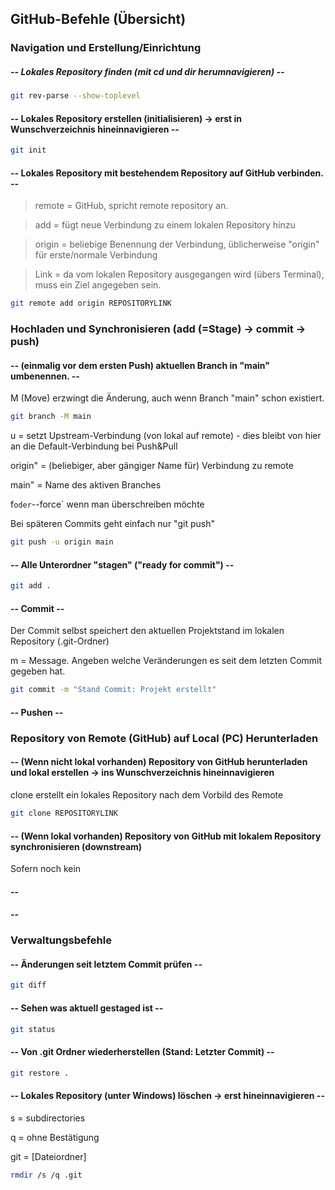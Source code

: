 ## GitHub-Befehle (Übersicht)

### Navigation und Erstellung/Einrichtung

##### -- Lokales Repository finden (mit cd und dir herumnavigieren) --

```bash
git rev-parse --show-toplevel
```



#### -- Lokales Repository erstellen (initialisieren) -> erst in Wunschverzeichnis hineinnavigieren --

```bash
git init
```


#### -- Lokales Repository mit bestehendem Repository auf GitHub verbinden. --

> remote = GitHub, spricht remote repository an.

> add = fügt neue Verbindung zu einem lokalen Repository hinzu

> origin = beliebige Benennung der Verbindung, üblicherweise "origin" für erste/normale Verbindung

> Link = da vom lokalen Repository ausgegangen wird (übers Terminal), muss ein Ziel angegeben sein.

```bash
git remote add origin REPOSITORYLINK
```


### Hochladen und Synchronisieren (add (=Stage) -> commit -> push)

#### -- (einmalig vor dem ersten Push) aktuellen Branch in "main" umbenennen. --

M (Move) erzwingt die Änderung, auch wenn Branch "main" schon existiert.

```bash
git branch -M main
```

u = setzt Upstream-Verbindung (von lokal auf remote) - dies bleibt von hier an die Default-Verbindung bei Push&Pull

origin" = (beliebiger, aber gängiger Name für) Verbindung zu remote

main" = Name des aktiven Branches
 
f` oder `--force` wenn man überschreiben möchte

Bei späteren Commits geht einfach nur "git push"

```bash
git push -u origin main
```

#### -- Alle Unterordner "stagen" ("ready for commit") --

```bash
git add .
```


#### -- Commit --

Der Commit selbst speichert den aktuellen Projektstand im lokalen Repository (.git-Ordner)

m = Message. Angeben welche Veränderungen es seit dem letzten Commit gegeben hat.

```bash
git commit -m "Stand Commit: Projekt erstellt"
```

#### -- Pushen --





### Repository von Remote (GitHub) auf Local (PC) Herunterladen

#### -- (Wenn nicht lokal vorhanden) Repository von GitHub herunterladen und lokal erstellen -> ins Wunschverzeichnis hineinnavigieren
clone erstellt ein lokales Repository nach dem Vorbild des Remote
```bash
git clone REPOSITORYLINK
```
#### -- (Wenn lokal vorhanden) Repository von GitHub mit lokalem Repository synchronisieren (downstream)
Sofern noch kein

#### -- 
#### -- 

### Verwaltungsbefehle

#### -- Änderungen seit letztem Commit prüfen --

```bash
git diff
```


#### -- Sehen was aktuell gestaged ist --

```bash
git status
```


#### -- Von .git Ordner wiederherstellen (Stand: Letzter Commit) --

```bash
git restore .
```

#### -- Lokales Repository (unter Windows) löschen -> erst hineinnavigieren --

s = subdirectories

q = ohne Bestätigung

git = \[Dateiordner]

```bash
rmdir /s /q .git
```











